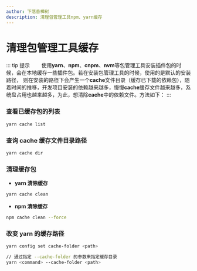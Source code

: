 ```yaml
---
author: 下落香樟树
description: 清理包管理工具npm、yarn缓存
---
```


# 清理包管理工具缓存

::: tip 提示
&emsp;&emsp;使用**yarn**、**npm**、**cnpm**、**nvm**等包管理工具安装插件包的时候，会在本地缓存一些插件包。若在安装包管理工具的时候，使用的是默认的安装路径， 则在安装的路径下会产生一个**cache**文件目录（缓存已下载的依赖包），随着时间的推移，开发项目安装的依赖越来越多，慢慢**cache**缓存文件越来越多，系统盘占用也越来越多，为此，想清除**cache**中的依赖文件。方法如下：
:::

### 查看已缓存包的列表  

```bash title="查看已缓存包的列表"
yarn cache list
```

### 查询 cache 缓存文件目录路径     

```bash title="缓存文件目录路径"
yarn cache dir
```

### 清理缓存包

-   **yarn 清除缓存**

```bash title="清除 yarn 缓存"
yarn cache clean
```

-   **npm 清除缓存**

```bash title="清除 npm 缓存"
npm cache clean --force
```

### 改变 yarn 的缓存路径

```bash title="改变 yarn 的缓存路径"
yarn config set cache-folder <path>

// 通过指定 --cache-folder 的参数来指定缓存目录
yarn <command> --cache-folder <path>
```
